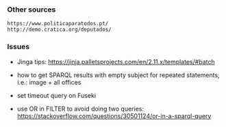 
### Other sources

    https://www.politicaparatodos.pt/
    http://demo.cratica.org/deputados/


### Issues
 - Jinga tips: https://jinja.palletsprojects.com/en/2.11.x/templates/#batch

 - how to get SPARQL results with empty subject for repeated statements, i.e.: image + all offices
 - set timeout query on Fuseki 
 - use OR in FILTER to avoid doing two queries: 
        https://stackoverflow.com/questions/30501124/or-in-a-sparql-query